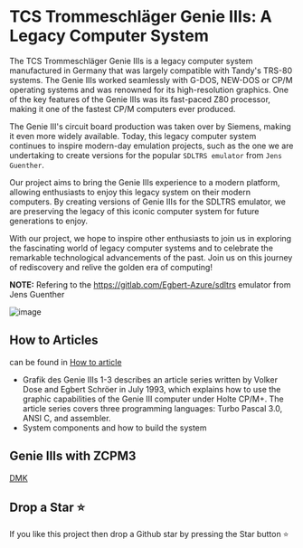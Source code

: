 # TCS Trommeschläger Genie IIIs: A Legacy Computer System

The TCS Trommeschläger Genie IIIs is a legacy computer system manufactured in Germany that was largely compatible with Tandy's TRS-80 systems. The Genie IIIs worked seamlessly with G-DOS, NEW-DOS or CP/M operating systems and was renowned for its high-resolution graphics. One of the key features of the Genie IIIs was its fast-paced Z80 processor, making it one of the fastest CP/M computers ever produced.

The Genie III's circuit board production was taken over by Siemens, making it even more widely available. Today, this legacy computer system continues to inspire modern-day emulation projects, such as the one we are undertaking to create versions for the popular `SDLTRS emulator` from `Jens Guenther`.

Our project aims to bring the Genie IIIs experience to a modern platform, allowing enthusiasts to enjoy this legacy system on their modern computers. By creating versions of Genie IIIs for the SDLTRS emulator, we are preserving the legacy of this iconic computer system for future generations to enjoy.

With our project, we hope to inspire other enthusiasts to join us in exploring the fascinating world of legacy computer systems and to celebrate the remarkable technological advancements of the past. Join us on this journey of rediscovery and relive the golden era of computing!

**NOTE:** Refering to the <https://gitlab.com/Egbert-Azure/sdltrs> emulator from Jens Guenther

![image](https://user-images.githubusercontent.com/55332675/219800153-87168b70-fd9c-40e2-b4cf-b99ee3ae718b.png)

## How to Articles ##

can be found in [How to article]("../GenieIIIs/How%20to%20article")

- Grafik des Genie IIIs 1-3 describes an article series written by Volker Dose and Egbert Schröer in July 1993, which explains how to use the graphic capabilities of the Genie III computer under Holte CP/M+. The article series covers three programming languages: Turbo Pascal 3.0, ANSI C, and assembler.
- System components and how to build the system

## Genie IIIs with ZCPM3 ##

[DMK](../GenieIIIs/Holte-ZCPM/)

## Drop a Star ⭐ ##

If you like this project then drop a Github star by pressing the Star button ⭐
